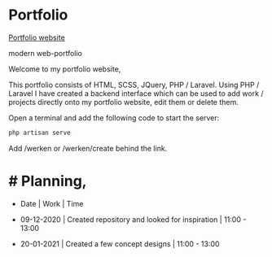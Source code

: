 # Portfolio
[Portfolio website](http://u533301.gluweb.nl/portfolio/)

modern web-portfolio


Welcome to my portfolio website,

This portfolio consists of HTML, SCSS, JQuery, PHP / Laravel.
Using PHP / Laravel I have created a backend interface which can be used to add work / projects directly onto my portfolio website, edit them or delete them.


Open a terminal and add the following code to start the server:

```bash
php artisan serve
```

Add /werken or /werken/create behind the link.



# # Planning,

* Date | Work | Time

* 09-12-2020 | Created repository and looked for inspiration | 11:00 - 13:00
* 20-01-2021 | Created a few concept designs | 11:00 - 13:00
